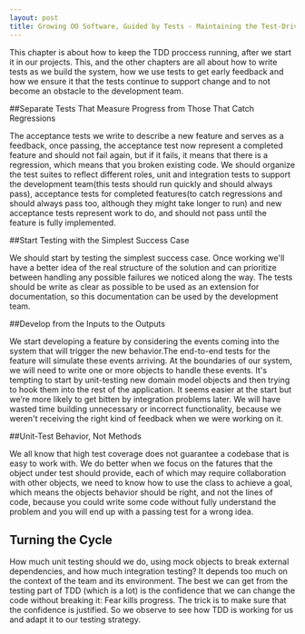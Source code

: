 ```yaml
---
layout: post
title: Growing OO Software, Guided by Tests - Maintaining the Test-Driven Cycle
---
```


This chapter is about how to keep the TDD proccess running, after we start it in our projects. This, and the other chapters are all about how to write tests as we build the system, how we use tests to get early feedback and how we ensure it that the tests continue to support change and to not become an obstacle to the development team.

##Separate Tests That Measure Progress from Those That Catch Regressions

The acceptance tests we write to describe a new feature and serves as a feedback, once passing, the acceptance test now represent a completed feature and should not fail again, but if it fails, it means that there is a regression, which means that you broken existing code.
We should organize the test suites to reflect different roles, unit and integration tests to support the development team(this tests should run quickly and should always pass), acceptance tests for completed features(to catch regressions and should always pass too, although they might take longer to run) and new acceptance tests represent work to do, and should not pass until the feature is fully implemented.

##Start Testing with the Simplest Success Case

We should start by testing the simplest success case. Once working we'll have a better idea of the real structure of the solution and can prioritize between handling any possible failures we noticed along the way.
The tests should be write as clear as possible to be used as an extension for documentation, so this documentation can be used by the development team.

##Develop from the Inputs to the Outputs

We start developing a feature by considering the events coming into the system that will trigger the new behavior.The end-to-end tests for the feature will simulate these events arriving. At the boundaries of our system, we will need to write one or more objects to handle these events. It's tempting to start by unit-testing new domain model objects and then trying to hook them into the rest of the application. It seems easier at the start but we’re more likely to get bitten by integration problems later. We will have wasted time building unnecessary or incorrect functionality, because we weren't receiving the right kind of feedback when we were working on it.

##Unit-Test Behavior, Not Methods

We all know that high test coverage does not guarantee a codebase that is easy to work with. We do better when we focus on the fatures that the object under test should provide, each of which may require collaboration with other objects, we need to know how to use the class to achieve a goal, which means the objects behavior should be right, and not the lines of code, because you could write some code without fully understand the problem and you will end up with a passing test for a wrong idea.

## Turning the Cycle

How much unit testing should we do, using mock objects to break external dependencies, and how much integration testing? It depends too much on the context of the team and its environment. The best we can get from the testing part of TDD (which is a lot) is the confidence that we can change the code without breaking it: Fear kills progress. The trick is to make sure that the confidence is justified. So we observe to see how TDD is working for us and adapt it to our testing strategy.
